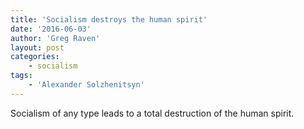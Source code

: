 ```yaml
---
title: 'Socialism destroys the human spirit'
date: '2016-06-03'
author: 'Greg Raven'
layout: post
categories:
    - socialism
tags:
    - 'Alexander Solzhenitsyn'
---
```


Socialism of any type leads to a total destruction of the human spirit.